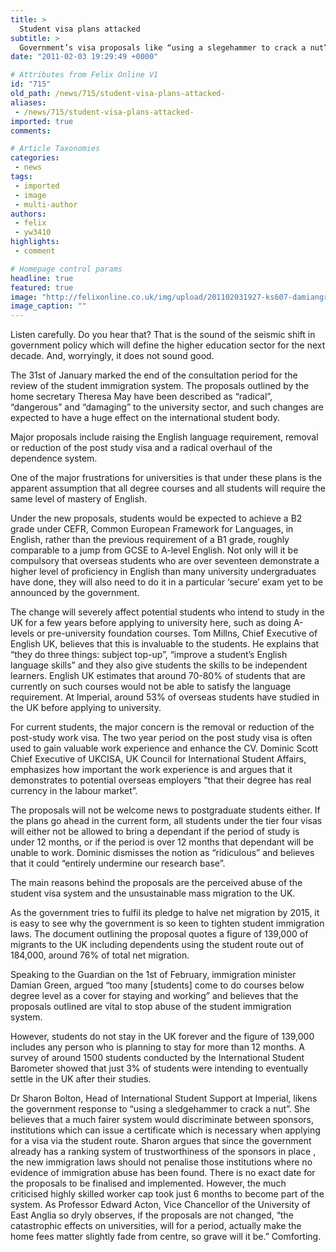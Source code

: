 ```yaml
---
title: >
  Student visa plans attacked
subtitle: >
  Government’s visa proposals like “using a slegehammer to crack a nut”
date: "2011-02-03 19:29:49 +0000"

# Attributes from Felix Online V1
id: "715"
old_path: /news/715/student-visa-plans-attacked-
aliases:
 - /news/715/student-visa-plans-attacked-
imported: true
comments:

# Article Taxonomies
categories:
 - news
tags:
 - imported
 - image
 - multi-author
authors:
 - felix
 - yw3410
highlights:
 - comment

# Homepage control params
headline: true
featured: true
image: "http://felixonline.co.uk/img/upload/201102031927-ks607-damiangr.jpg"
image_caption: ""
---
```


Listen carefully. Do you hear that? That is the sound of the seismic shift in government policy which will define the higher education sector for the next decade. And, worryingly, it does not sound good.

The 31st of January marked the end of the consultation period for the review of the student immigration system. The proposals outlined by the home secretary Theresa May have been described as “radical”, “dangerous” and “damaging” to the university sector, and such changes are expected to have a huge effect on the international student body.

Major proposals include raising the English language requirement, removal or reduction of the post study visa and a radical overhaul of the dependence system.

One of the major frustrations for universities is that under these plans is the apparent assumption that all degree courses and all students will require the same level of mastery of English.

Under the new proposals, students would be expected to achieve a B2 grade under CEFR, Common European Framework for Languages, in English, rather than the previous requirement of a B1 grade, roughly comparable to a jump from GCSE to A-level English. Not only will it be compulsory that overseas students who are over seventeen demonstrate a higher level of proficiency in English than many university undergraduates have done, they will also need to do it in a particular ‘secure’ exam yet to be announced by the government.

The change will severely affect potential students who intend to study in the UK for a few years before applying to university here, such as doing A-levels or pre-university foundation courses. Tom Millns, Chief Executive of English UK, believes that this is invaluable to the students. He explains that “they do three things: subject top-up”, “improve a student’s English language skills” and they also give students the skills to be independent learners. English UK estimates that around 70-80% of students that are currently on such courses would not be able to satisfy the language requirement. At Imperial, around 53% of overseas students have studied in the UK before applying to university.

For current students, the major concern is the removal or reduction of the post-study work visa. The two year period on the post study visa is often used to gain valuable work experience and enhance the CV. Dominic Scott Chief Executive of UKCISA, UK Council for International Student Affairs, emphasizes how important the work experience is and argues that it demonstrates to potential overseas employers “that their degree has real currency in the labour market”.

The proposals will not be welcome news to postgraduate students either. If the plans go ahead in the current form, all students under the tier four visas will either not be allowed to bring a dependant if the period of study is under 12 months, or if the period is over 12 months that dependant will be unable to work. Dominic dismisses the notion as “ridiculous” and believes that it could “entirely undermine our research base”.

The main reasons behind the proposals are the perceived abuse of the student visa system and the unsustainable mass migration to the UK.

As the government tries to fulfil its pledge to halve net migration by 2015, it is easy to see why the government is so keen to tighten student immigration laws. The document outlining the proposal quotes a figure of 139,000 of migrants to the UK including dependents using the student route out of 184,000, around 76% of total net migration.

Speaking to the Guardian on the 1st of February, immigration minister Damian Green, argued “too many [students] come to do courses below degree level as a cover for staying and working” and believes that the proposals outlined are vital to stop abuse of the student immigration system.

However, students do not stay in the UK forever and the figure of 139,000 includes any person who is planning to stay for more than 12 months. A survey of around 1500 students conducted by the International Student Barometer showed that just 3% of students were intending to eventually settle in the UK after their studies.

Dr Sharon Bolton, Head of International Student Support at Imperial, likens the government response to “using a sledgehammer to crack a nut”. She believes that a much fairer system would discriminate between sponsors, institutions which can issue a certificate which is necessary when applying for a visa via the student route. Sharon argues that since the government already has a ranking system of trustworthiness of the sponsors in place , the new immigration laws should not penalise those institutions where no evidence of immigration abuse has been found. There is no exact date for the proposals to be finalised and implemented. However, the much criticised highly skilled worker cap took just 6 months to become part of the system. As Professor Edward Acton, Vice Chancellor of the University of East Anglia so dryly observes, if the proposals are not changed, “the catastrophic effects on universities, will for a period, actually make the home fees matter slightly fade from centre, so grave will it be.” Comforting.
